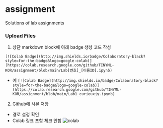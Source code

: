 # assignment
Solutions of lab assignments

### Upload Files
1. 상단 markdown block에 아래 badge 생성 코드 작성
```
[![Colab Badge](http://img.shields.io/badge/Colaboratory-black?style=for-the-badge&logo=google-colab)](https://colab.research.google.com/github/TINYML-KOR/assignment/blob/main/Lab[번호]_[이름ID].ipynb)
```
- 예 `[![Colab Badge](http://img.shields.io/badge/Colaboratory-black?style=for-the-badge&logo=google-colab)](https://colab.research.google.com/github/TINYML-KOR/assignment/blob/main/Lab1_curieuxjy.ipynb)`

2. Github에 사본 저장
- 경로 설정 확인
- Colab 링크 포함 체크 안함
![colab](https://github.com/TINYML-KOR/assignment/assets/40867411/a990cba5-77b4-40a7-a53b-f194ebb0d2b2)
